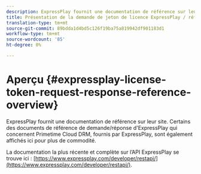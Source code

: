 ```yaml
---
description: ExpressPlay fournit une documentation de référence sur leur site. Certains des documents de référence de demande/réponse d'ExpressPlay qui concernent Primetime Cloud DRM, fournis par ExpressPlay, sont également affichés ici pour plus de commodité.
title: Présentation de la demande de jeton de licence ExpressPlay / référence de la réponse
translation-type: tm+mt
source-git-commit: 89bdda1d4bd5c126f19ba75a819942df901183d1
workflow-type: tm+mt
source-wordcount: '85'
ht-degree: 0%

---
```



# Aperçu {#expressplay-license-token-request-response-reference-overview}

ExpressPlay fournit une documentation de référence sur leur site. Certains des documents de référence de demande/réponse d&#39;ExpressPlay qui concernent Primetime Cloud DRM, fournis par ExpressPlay, sont également affichés ici pour plus de commodité.

La documentation la plus récente et complète sur l’API ExpressPlay se trouve ici : [https://www.expressplay.com/developer/restapi/](https://www.expressplay.com/developer/restapi/).